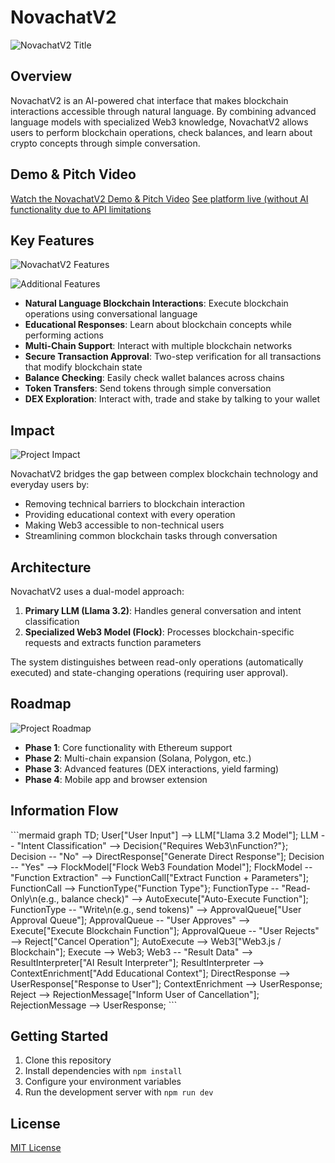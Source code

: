 # NovachatV2

![NovachatV2 Title](https://sjc.microlink.io/1vRgADpCEWNh4TMR1VGylSUFVbYgtGFDhmbQIr9Hg56YlPwwXzGQO3dwwKmpCC5jVlo-NOd9CuQqr1PYOedWuQ.jpeg)

## Overview

NovachatV2 is an AI-powered chat interface that makes blockchain interactions accessible through natural language. By combining advanced language models with specialized Web3 knowledge, NovachatV2 allows users to perform blockchain operations, check balances, and learn about crypto concepts through simple conversation.

## Demo & Pitch Video

[Watch the NovachatV2 Demo & Pitch Video](www.youtube.com/watch?v=ieW3SK8Y0UM)
[See platform live (without AI functionality due to API limitations](novachat-v2.vercel.app)

## Key Features

![NovachatV2 Features](https://lh3.googleusercontent.com/d/17ghTS-zolKynlOFlkS3z5yDC5CtkoMBF)

![Additional Features](https://lh3.googleusercontent.com/d/1kbE2-1lZsu3zG_dwKn7sh44_V_q1Ke-L)

- **Natural Language Blockchain Interactions**: Execute blockchain operations using conversational language
- **Educational Responses**: Learn about blockchain concepts while performing actions
- **Multi-Chain Support**: Interact with multiple blockchain networks
- **Secure Transaction Approval**: Two-step verification for all transactions that modify blockchain state
- **Balance Checking**: Easily check wallet balances across chains
- **Token Transfers**: Send tokens through simple conversation
- **DEX Exploration**: Interact with, trade and stake by talking to your wallet

## Impact

![Project Impact](https://lh3.googleusercontent.com/d/1XzyyXk7Vgo2eiGJqS1CjemR4fqqzkeFB)

NovachatV2 bridges the gap between complex blockchain technology and everyday users by:

- Removing technical barriers to blockchain interaction
- Providing educational context with every operation
- Making Web3 accessible to non-technical users
- Streamlining common blockchain tasks through conversation

## Architecture

NovachatV2 uses a dual-model approach:

1. **Primary LLM (Llama 3.2)**: Handles general conversation and intent classification
2. **Specialized Web3 Model (Flock)**: Processes blockchain-specific requests and extracts function parameters

The system distinguishes between read-only operations (automatically executed) and state-changing operations (requiring user approval).

## Roadmap

![Project Roadmap](https://lh3.googleusercontent.com/d/1dXQKMOqwf8TpTnOQwsdb1AV56-e-S9Nj)

- **Phase 1**: Core functionality with Ethereum support
- **Phase 2**: Multi-chain expansion (Solana, Polygon, etc.)
- **Phase 3**: Advanced features (DEX interactions, yield farming)
- **Phase 4**: Mobile app and browser extension


## Information Flow

\`\`\`mermaid
graph TD;
    User["User Input"] --> LLM["Llama 3.2 Model"];
    LLM -- "Intent Classification" --> Decision{"Requires Web3\nFunction?"};
    Decision -- "No" --> DirectResponse["Generate Direct Response"];
    Decision -- "Yes" --> FlockModel["Flock Web3 Foundation Model"];
    FlockModel -- "Function Extraction" --> FunctionCall["Extract Function + Parameters"];
    FunctionCall --> FunctionType{"Function Type"};
    FunctionType -- "Read-Only\n(e.g., balance check)" --> AutoExecute["Auto-Execute Function"];
    FunctionType -- "Write\n(e.g., send tokens)" --> ApprovalQueue["User Approval Queue"];
    ApprovalQueue -- "User Approves" --> Execute["Execute Blockchain Function"];
    ApprovalQueue -- "User Rejects" --> Reject["Cancel Operation"];
    AutoExecute --> Web3["Web3.js / Blockchain"];
    Execute --> Web3;
    Web3 -- "Result Data" --> ResultInterpreter["AI Result Interpreter"];
    ResultInterpreter --> ContextEnrichment["Add Educational Context"];
    DirectResponse --> UserResponse["Response to User"];
    ContextEnrichment --> UserResponse;
    Reject --> RejectionMessage["Inform User of Cancellation"];
    RejectionMessage --> UserResponse;
\`\`\`

## Getting Started

1. Clone this repository
2. Install dependencies with `npm install`
3. Configure your environment variables
4. Run the development server with `npm run dev`

## License

[MIT License](LICENSE)
